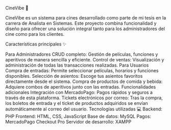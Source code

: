 CineVibe 🎥

CineVibe es un sistema para cines desarrollado como parte de mi tesis en la carrera de Analista en Sistemas. Este proyecto combina funcionalidad y diseño para ofrecer una solución integral tanto para los administradores del cine como para los clientes.

Características principales ✨

Para Administradores
CRUD completo:
Gestión de películas, funciones y aperitivos de manera sencilla y eficiente.
Control de ventas:
Visualización y administración de todas las transacciones realizadas.
Para Usuarios
Compra de entradas:
Permite seleccionar películas, horarios y funciones disponibles.
Selección de asientos:
Escoge tus asientos favoritos directamente desde el sistema.
Compra de productos de comida y bebida:
Adquiere combos de aperitivos junto con las entradas.
Funcionalidades adicionales
Integración con MercadoPago:
Pagos rápidos y seguros a través de esta plataforma.
Tickets electrónicos por correo:
Tras la compra, los boletos de entrada y el ticket de productos adquiridos se envían automáticamente al correo del usuario.
Tecnologías utilizadas 💻
Backend: PHP
Frontend: HTML, CSS, JavaScript
Base de datos: MySQL
Pagos: MercadoPago Checkout Pro
Servidor de desarrollo: XAMPP
